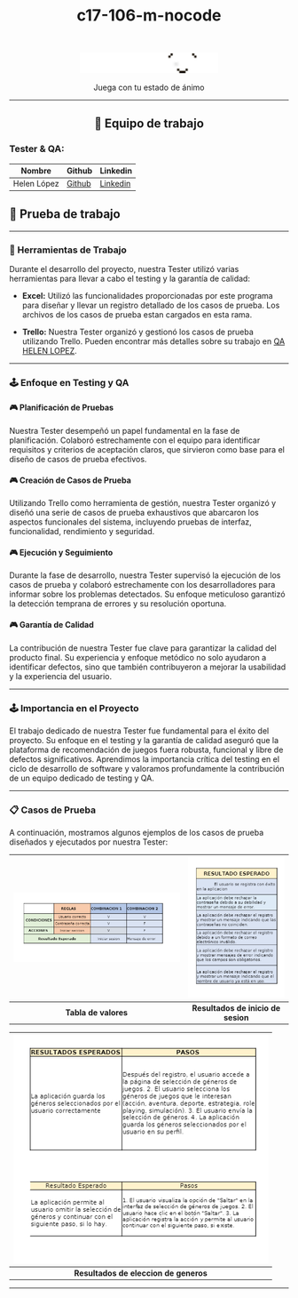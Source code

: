 <h1 align="center">c17-106-m-nocode</h1>
<br/>

<p align="center">
  <img src="logos/Logo Playmood.png" alt="Logo del proyecto" width="250">
</p>
<p align="center">Juega con tu estado de ánimo</p>

--------------

<h2 align="center">💼 Equipo de trabajo</h2>

### Tester & QA:

| Nombre   | Github                                  | Linkedin                                |
|----------|-----------------------------------------|-----------------------------------------|
| Helen López | [Github](enlace/al/perfil/github)    | [Linkedin](enlace/al/perfil/linkedin)|

## 💼 Prueba de trabajo

---
### 🔧 Herramientas de Trabajo

Durante el desarrollo del proyecto, nuestra Tester utilizó varias herramientas para llevar a cabo el testing y la garantía de calidad:

- **Excel:** Utilizó las funcionalidades proporcionadas por este programa para diseñar y llevar un registro detallado de los casos de prueba. Los archivos de los casos de prueba estan cargados en esta rama.

- **Trello:** Nuestra Tester organizó y gestionó los casos de prueba utilizando Trello. Pueden encontrar más detalles sobre su trabajo en [QA HELEN LOPEZ](https://trello.com/b/cuaso0Km/qa-helen-lopez).

---

### 🕹 Enfoque en Testing y QA

#### 🎮 Planificación de Pruebas

Nuestra Tester desempeñó un papel fundamental en la fase de planificación. Colaboró estrechamente con el equipo para identificar requisitos y criterios de aceptación claros, que sirvieron como base para el diseño de casos de prueba efectivos.

#### 🎮 Creación de Casos de Prueba

Utilizando Trello como herramienta de gestión, nuestra Tester organizó y diseñó una serie de casos de prueba exhaustivos que abarcaron los aspectos funcionales del sistema, incluyendo pruebas de interfaz, funcionalidad, rendimiento y seguridad.

#### 🎮 Ejecución y Seguimiento

Durante la fase de desarrollo, nuestra Tester supervisó la ejecución de los casos de prueba y colaboró estrechamente con los desarrolladores para informar sobre los problemas detectados. Su enfoque meticuloso garantizó la detección temprana de errores y su resolución oportuna.

#### 🎮 Garantía de Calidad

La contribución de nuestra Tester fue clave para garantizar la calidad del producto final. Su experiencia y enfoque metódico no solo ayudaron a identificar defectos, sino que también contribuyeron a mejorar la usabilidad y la experiencia del usuario.

---

### 🕹 Importancia en el Proyecto

El trabajo dedicado de nuestra Tester fue fundamental para el éxito del proyecto. Su enfoque en el testing y la garantía de calidad aseguró que la plataforma de recomendación de juegos fuera robusta, funcional y libre de defectos significativos. Aprendimos la importancia crítica del testing en el ciclo de desarrollo de software y valoramos profundamente la contribución de un equipo dedicado de testing y QA.

---

### 📋 Casos de Prueba

A continuación, mostramos algunos ejemplos de los casos de prueba diseñados y ejecutados por nuestra Tester:

| ![Imagen Grande](QA/casoDePruebas.png) | ![Imagen Pequeña 1](QA/casoDePruebas1.png) |
|:--:|:--:|
| **Tabla de valores** | **Resultados de inicio de sesion** |

| ![Imagen Pequeña 2](QA/casoDePruebas2.png) |
|:--:|
| **Resultados de eleccion de generos** |

---
